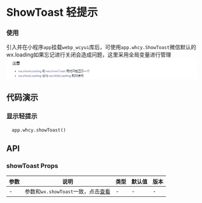 # ShowToast 轻提示

### 使用

引入并在小程序`app`挂载`webp_wcyui`库后，可使用`app.whcy.ShowToast`微信默认的wx.loading如果忘记进行关闭会造成问题，这里采用全局变量进行管理
<img style="width: 600px;" src="https://raw.githubusercontent.com/MGYYM/webp_wcyui/master/docs/static/image/loding-tip.png" />

## 代码演示

### 显示轻提示

```
  app.whcy.showToast()
```
## API

### showToast Props

| 参数 | 说明 | 类型 | 默认值 | 版本 |
| --- | --- | --- | --- | --- |
| - | 参数和`wx.showToast`一致，点击[查看](https://developers.weixin.qq.com/miniprogram/dev/api/ui/interaction/wx.showToast.html) | - | - | - |

